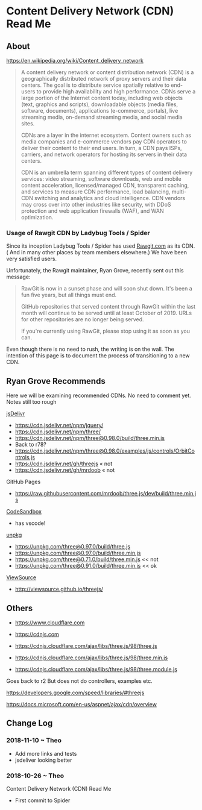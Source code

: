 # Content Delivery Network (CDN) Read Me

## About

https://en.wikipedia.org/wiki/Content_delivery_network

> A content delivery network or content distribution network (CDN) is a geographically distributed network of proxy servers and their data centers. The goal is to distribute service spatially relative to end-users to provide high availability and high performance. CDNs serve a large portion of the Internet content today, including web objects (text, graphics and scripts), downloadable objects (media files, software, documents), applications (e-commerce, portals), live streaming media, on-demand streaming media, and social media sites.
>
>CDNs are a layer in the internet ecosystem. Content owners such as media companies and e-commerce vendors pay CDN operators to deliver their content to their end users. In turn, a CDN pays ISPs, carriers, and network operators for hosting its servers in their data centers.
>
>CDN is an umbrella term spanning different types of content delivery services: video streaming, software downloads, web and mobile content acceleration, licensed/managed CDN, transparent caching, and services to measure CDN performance, load balancing, multi-CDN switching and analytics and cloud intelligence. CDN vendors may cross over into other industries like security, with DDoS protection and web application firewalls (WAF), and WAN optimization.

### Usage of Rawgit CDN by Ladybug Tools / Spider

Since its inception Ladybug Tools / Spider has used [Rawgit.com]( https://rawgit.com ) as its CDN. ( And in many other places by team members elsewhere.) We have been very satisfied users.

Unfortunately, the Rawgit maintainer, Ryan Grove, recently sent out this message:

> RawGit is now in a sunset phase and will soon shut down. It's been a fun five years, but all things must end.
>
>GitHub repositories that served content through RawGit within the last month will continue to be served until at least October of 2019. URLs for other repositories are no longer being served.
>
> If you're currently using RawGit, please stop using it as soon as you can.

Even though there is no need to rush, the writing is on the wall. The intention of this page is to document the process of transitioning to a new CDN.


## Ryan Grove Recommends

Here we will be examining recommended CDNs. No need to comment yet. Notes still too rough

[jsDelivr]( https://www.jsdelivr.com/ )
* https://cdn.jsdelivr.net/npm/jquery/
* https://cdn.jsdelivr.net/npm/three/
* https://cdn.jsdelivr.net/npm/three@0.98.0/build/three.min.js
* Back to r78?
* https://cdn.jsdelivr.net/npm/three@0.98.0/examples/js/controls/OrbitControls.js
* https://cdn.jsdelivr.net/gh/threejs &laquo; not
* https://cdn.jsdelivr.net/gh/mrdoob &laquo; not


GitHub Pages
* https://raw.githubusercontent.com/mrdoob/three.js/dev/build/three.min.js


[CodeSandbox]( https://codesandbox.io )

* has vscode!


[unpkg]( https://unpkg.com/#/ )
* https://unpkg.com/three@0.97.0/build/three.js
* https://unpkg.com/three@0.97.0/build/three.min.js
* https://unpkg.com/three@0.71.0/build/three.min.js << not
* https://unpkg.com/three@0.91.0/build/three.min.js << ok


[ViewSource]( https://github.com/viewsource/viewsource.github.com )
* http://viewsource.github.io/threejs/


## Others

* https://www.cloudflare.com

* https://cdnjs.com
* https://cdnjs.cloudflare.com/ajax/libs/three.js/98/three.js
* https://cdnjs.cloudflare.com/ajax/libs/three.js/98/three.min.js
* https://cdnjs.cloudflare.com/ajax/libs/three.js/98/three.module.js

Goes back to r2
But does not do controllers, examples etc.


https://developers.google.com/speed/libraries/#threejs

https://docs.microsoft.com/en-us/aspnet/ajax/cdn/overview
## Change Log

### 2018-11-10 ~ Theo

* Add more links and tests
* jsdeliver looking better

### 2018-10-26 ~ Theo

Content Delivery Network (CDN) Read Me
* First commit to Spider